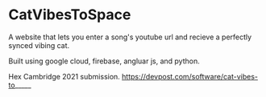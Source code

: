 # CatVibesToSpace
A website that lets you enter a song's youtube url and recieve a perfectly synced vibing cat.

Built using google cloud, firebase, angluar js, and python.

Hex Cambridge 2021 submission.
https://devpost.com/software/cat-vibes-to_____
